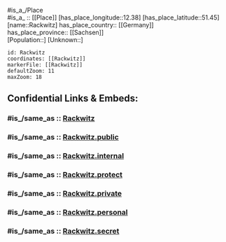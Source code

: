 ﻿---
confidential: public
isDeleted: false
location:
- 51.45
- 12.38
mapmarker: city
mapzoom:
- 7
- 12
SpocWebEntityId: 33595
tags:
- geo/City
type: City
---

#is_a_/Place  
#is_a_ :: [[Place]] 
[has_place_longitude::12.38] 
[has_place_latitude::51.45] 
[name::Rackwitz] 
has_place_country:: [[Germany]]  
has_place_province:: [[Sachsen]]  
[Population::] 
[Unknown::] 


```leaflet
id: Rackwitz
coordinates: [[Rackwitz]] 
markerFile: [[Rackwitz]] 
defaultZoom: 11 
maxZoom: 18
```


## Confidential Links & Embeds: 

### #is_/same_as :: [Rackwitz](/_Standards/Earth/Continent/Europe/Europe~Central/Germany/Germany~East/Sachsen/counties~Sachsen/Nordsachsen/cities~Nordsachsen/Rackwitz.md) 

### #is_/same_as :: [Rackwitz.public](/_public/Earth/Continent/Europe/Europe~Central/Germany/Germany~East/Sachsen/counties~Sachsen/Nordsachsen/cities~Nordsachsen/Rackwitz.public.md) 

### #is_/same_as :: [Rackwitz.internal](/_internal/Earth/Continent/Europe/Europe~Central/Germany/Germany~East/Sachsen/counties~Sachsen/Nordsachsen/cities~Nordsachsen/Rackwitz.internal.md) 

### #is_/same_as :: [Rackwitz.protect](/_protect/Earth/Continent/Europe/Europe~Central/Germany/Germany~East/Sachsen/counties~Sachsen/Nordsachsen/cities~Nordsachsen/Rackwitz.protect.md) 

### #is_/same_as :: [Rackwitz.private](/_private/Earth/Continent/Europe/Europe~Central/Germany/Germany~East/Sachsen/counties~Sachsen/Nordsachsen/cities~Nordsachsen/Rackwitz.private.md) 

### #is_/same_as :: [Rackwitz.personal](/_personal/Earth/Continent/Europe/Europe~Central/Germany/Germany~East/Sachsen/counties~Sachsen/Nordsachsen/cities~Nordsachsen/Rackwitz.personal.md) 

### #is_/same_as :: [Rackwitz.secret](/_secret/Earth/Continent/Europe/Europe~Central/Germany/Germany~East/Sachsen/counties~Sachsen/Nordsachsen/cities~Nordsachsen/Rackwitz.secret.md)

